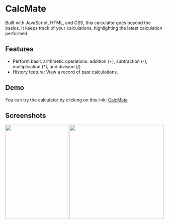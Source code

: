 # CalcMate
Built with JavaScript, HTML, and CSS, this calculator goes beyond the basics. It keeps track of your calculations, highlighting the latest calculation performed.

## Features
- Perform basic arithmetic operations: addition (+), subtraction (-), multiplication (*), and division (/).
- History feature: View a record of past calculations.

## Demo
You can try the calculator by clicking on this link: [CalcMate](https://calcmate-asmita.netlify.app/)

## Screenshots
<div align ="center">
<img src="https://github.com/SigdelAsmita/CalcMate/assets/83410321/bff99045-16f0-44f0-b2a5-3216eda45da3" width="200" height = "300" >
<img src="https://github.com/SigdelAsmita/CalcMate/assets/83410321/2843949c-cf0d-457f-9633-bce7f6af88ae" width="300" height = "300" >
</div>
